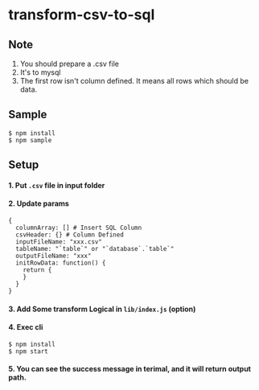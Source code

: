 # transform-csv-to-sql

## Note

1. You should prepare a .csv file
2. It's to mysql
3. The first row isn't column defined. It means all rows which should be data.

## Sample

```
$ npm install
$ npm sample
```

## Setup

#### 1. Put `.csv` file in input folder
#### 2. Update params

```
{
  columnArray: [] # Insert SQL Column
  csvHeader: {} # Column Defined
  inputFileName: "xxx.csv"
  tableName: "`table`" or "`database`.`table`"
  outputFileName: "xxx"
  initRowData: function() {
    return {
    }
  }
}
```

#### 3. Add Some transform Logical in `lib/index.js` (option)

#### 4. Exec cli
```
$ npm install
$ npm start
```

#### 5. You can see the success message in terimal, and it will return output path.
